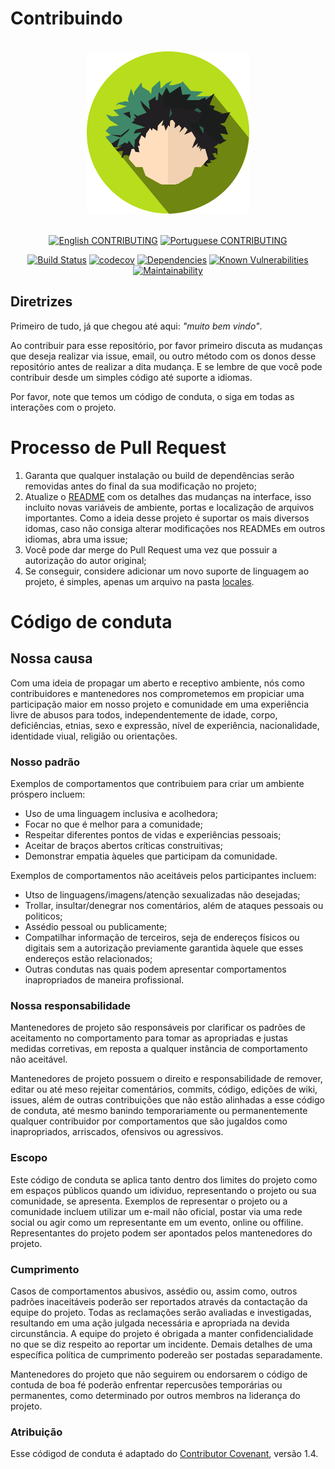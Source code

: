 # Contribuindo

<div align="center">
    <br>
    <img src="../../others/img/logo/logo.png" height=260>
    <br>
    <br>

[![English CONTRIBUTING](https://img.shields.io/badge/Language-EN-blue.svg?longCache=true&style=for-the-badge)](./CONTRIBUTING.md)
[![Portuguese CONTRIBUTING](https://img.shields.io/badge/Linguagem-PT-green.svg?longCache=true&style=for-the-badge)](./CONTRIBUTING_PT.md)

[![Build Status](https://img.shields.io/travis/Fazendaaa/I-m-a-Spoiler-Bot.svg?style=flat-square)](https://travis-ci.org/Fazendaaa/I-m-a-Spoiler-Bot)
[![codecov](https://img.shields.io/codecov/c/github/Fazendaaa/I-m-a-Spoiler-Bot.svg?style=flat-square)](https://codecov.io/gh/Fazendaaa/I-m-a-Spoiler-Bot)
[![Dependencies](https://david-dm.org/Fazendaaa/I-m-a-Spoiler-Bot.svg?style=flat-square)](https://codeclimate.com/github/Fazendaaa/I-m-a-Spoiler-Bot/master/package.json)
[![Known Vulnerabilities](https://snyk.io/test/github/fazendaaa/podsearch_bot/badge.svg?targetFile=package.json)](https://snyk.io/test/github/fazendaaa/podsearch_bot?targetFile=package.json)
[![Maintainability](https://api.codeclimate.com/v1/badges/5c38351e2ca7bd3a83b6/maintainability)](https://codeclimate.com/github/Fazendaaa/I-m-a-Spoiler-Bot/maintainability)

</div>

## Diretrizes
Primeiro de tudo, já que chegou até aqui: _"muito bem vindo"_.

Ao contribuir para esse repositório, por favor primeiro discuta as mudanças que deseja realizar via issue, email, ou outro método com os donos desse repositório antes de realizar a dita mudança. E se lembre de que você pode contribuir desde um simples código até suporte a idiomas.

Por favor, note que temos um código de conduta, o siga em todas as interações com o projeto.

# Processo de Pull Request
1. Garanta que qualquer instalação ou build de dependências serão removidas antes do final da sua modificação no projeto;
2. Atualize o [README](https://github.com/Fazendaaa/weeabooSpoilerBot) com os detalhes das mudanças na interface, isso incluito novas variáveis de ambiente, portas e localização de arquivos importantes. Como a ideia desse projeto é suportar os mais diversos idomas, caso não consiga alterar modificações nos READMEs em outros idiomas, abra uma issue;
3. Você pode dar merge do Pull Request uma vez que possuir a autorização do autor original;
4. Se conseguir, considere adicionar um novo suporte de linguagem ao projeto, é simples, apenas um arquivo na pasta [locales](https://github.com/Fazendaaa/weeabooSpoilerBot/tree/master/locales).

# Código de conduta
## Nossa causa
Com uma ideia de propagar um aberto e receptivo ambiente, nós como contribuidores e mantenedores nos comprometemos em propiciar uma participação maior em nosso projeto e comunidade em uma experiência livre de abusos para todos, independentemente de idade, corpo, deficiências, etnias, sexo e expressão, nível de experiência, nacionalidade, identidade viual, religião ou orientações.

### Nosso padrão
Exemplos de comportamentos que contribuiem para criar um ambiente próspero incluem:

* Uso de uma linguagem inclusiva e acolhedora;
* Focar no que é melhor para a comunidade;
* Respeitar diferentes pontos de vidas e experiências pessoais;
* Aceitar de braços abertos críticas construitivas;
* Demonstrar empatia àqueles que participam da comunidade.

Exemplos de comportamentos não aceitáveis pelos participantes incluem:

* Utso de linguagens/imagens/atenção sexualizadas não desejadas; 
* Trollar, insultar/denegrar nos comentários, além de ataques pessoais ou politicos;
* Assédio pessoal ou publicamente;
* Compatilhar informação de terceiros, seja de endereços físicos ou digitais sem a autorização previamente garantida àquele que esses endereços estão relacionados;
* Outras condutas nas quais podem apresentar comportamentos inapropriados de maneira profissional.

### Nossa responsabilidade
Mantenedores de projeto são responsáveis por clarificar os padrões de aceitamento no comportamento para tomar as apropriadas e justas medidas corretivas, em reposta a qualquer instância de comportamento não aceitável.

Mantenedores de projeto possuem o direito e responsabilidade de remover, editar ou até meso rejeitar comentários, commits, código, edições de wiki, issues, além de outras contribuições que não estão alinhadas a esse código de conduta, até mesmo banindo temporariamente ou permanentemente qualquer contribuidor por comportamentos que são jugaldos como inapropriados, arriscados, ofensivos ou agressivos.

### Escopo
Este código de conduta se aplica tanto dentro dos limites do projeto como em espaços públicos quando um idividuo, representando o projeto ou sua comunidade, se apresenta. Exemplos de representar o projeto ou a comunidade incluem utilizar um e-mail não oficial, postar via uma rede social ou agir como um representante em um evento, online ou offiline. Representantes do projeto podem ser apontados pelos mantenedores do projeto.

### Cumprimento
Casos de comportamentos abusivos, assédio ou, assim como, outros padrões inaceitáveis poderão ser reportados através da contactação da equipe do projeto. Todas as reclamações serão avaliadas e investigadas, resultando em uma ação julgada necessária e apropriada na devida circunstância. A equipe do projeto é obrigada a manter confidencialidade no que se diz respeito ao reportar um incidente. Demais detalhes de uma específica política de cumprimento podereão ser postadas separadamente.

Mantenedores do projeto que não seguirem ou endorsarem o código de contuda de boa fé poderão enfrentar repercusões temporárias ou permanentes, como determinado por outros membros na liderança do projeto.
### Atribuição
Esse códigod de conduta é adaptado do [Contributor Covenant](http://contributor-covenant.org/version/1/4), versão 1.4.
